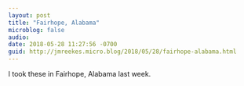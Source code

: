 ```yaml
---
layout: post
title: "Fairhope, Alabama"
microblog: false
audio: 
date: 2018-05-28 11:27:56 -0700
guid: http://jmreekes.micro.blog/2018/05/28/fairhope-alabama.html
---
```






I took these in Fairhope, Alabama last week.
